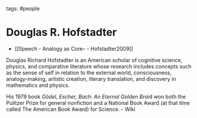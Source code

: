 tags: #people
# Douglas R. Hofstadter
- [[Speech - Analogy as Core– - Hofstadter2009]]

Douglas Richard Hofstadter is an American scholar of cognitive science, physics, and comparative literature whose research includes concepts such as the sense of self in relation to the external world, consciousness, analogy-making, artistic creation, literary translation, and discovery in mathematics and physics. 

His 1979 book *Gödel, Escher, Bach: An Eternal Golden Brai*d won both the Pulitzer Prize for general nonfiction and a National Book Award (at that time called The American Book Award) for Science. - Wiki
